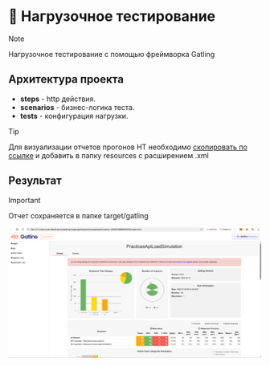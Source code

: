 # 🎰 Нагрузочное тестирование
> [!Note]
> Нагрузочное тестирование с помощью фреймворка Gatling

## Архитектура проекта
* **steps** - http действия.
* **scenarios** - бизнес-логика теста.
* **tests** - конфигурация нагрузки.

> [!TIP]
> Для визуализации отчетов прогонов НТ необходимо [скопировать по ссылке](https://github.com/gatling/gatling/blob/main/gatling-core/src/main/resources/logback.dummy) и добавить в папку resources с расширением .xml 

## Результат
> [!IMPORTANT]
> Отчет сохраняется в папке target/gatling
> 
![img.png](img.png)


